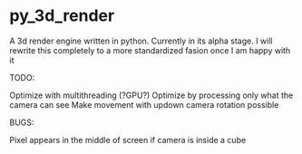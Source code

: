 # py_3d_render
A 3d render engine written in python. Currently in its alpha stage. I will rewrite this completely to a more standardized fasion once I am happy with it





TODO:

  Optimize with multithreading (?GPU?)
  Optimize by processing only what the camera can see
  Make movement with updown camera rotation possible


BUGS:

Pixel appears in the middle of screen if camera is inside a cube

